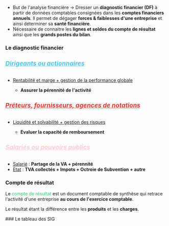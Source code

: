 <ul>
    <li>But de l'analyse financière  -&gt; Dresser un <strong>diagnostic financier (DF)</strong> à partir de données comptables consignées dans les <strong>comptes financiers annuels</strong>. Il permet de dégager <strong>forces &amp; faiblesses d'une entreprise</strong> et ainsi déterminer sa <strong>santé financière</strong>.</li>
    <li>Nécessaire de connaitre les <strong>lignes et soldes du compte de résultat</strong> ainsi que les <strong>grands postes du bilan</strong>.</li>
</ul>
<h3>Le diagnostic financier</h3>
<h5 style="color:#4fc3f7; font-size: 1.2rem;"><u>Dirigeants ou actionnaires</u></h5>
<ul>
    <li><u>Rentabilité et marge + gestion de la performance globale</u></li>
    <ul>
        <li><strong>Assurer la pérennité de l'activité</strong></li>
    </ul>
</ul>
<h5 style="color:#e53935; font-size: 1.2rem;"><u>Préteurs, fournisseurs, agences de notations</u></h5>
<ul>
    <li><u>Liquidité et solvabilité + gestion des risques</u></li>
    <ul>
        <li><strong>Evaluer la capacité de remboursement</strong></li>
    </ul>
</ul>
<h5 style="color:#ffcdd2; font-size: 1.2rem;"><u>Salariés ou pouvoirs publics</u></h5>
<ul>
    <li><u>Salarié</u> : <strong>Partage de la VA + pérennité</strong></li>
    <li><u>Etat</u> : <strong>TVA collectés + Impots + Octroie de Subvention + autre</strong></li>
</ul>
<h3>Compte de résultat</h3>
<p>Le <span style="color:#2ecc71">compte de résultat</span> est un document comptable de synthèse qui retrace l'activité d'une entreprise <strong>au cours de l'exercice comptable</strong>.</p>
<p>Le résultat étant la différence entre les <strong>produits</strong> et les <strong>charges</strong>.</p>
### Le tableau des SIG

<html>
	<head>
		<style>
			table,
			th,
			td {
				border: 0px solid black;
				border-collapse: collapse;
			}

			th:first-child,
			td:first-child {
				border-right: 0;
			}
		</style>
	</head>
	<body>
		<table>
			<tr>
				<th></th>
				<th>Elements<span style="visibility: hidden;">aze aze aze</span></th>
				<th>Place dans le CR</th>
			</tr>
			<tr>
				<td rowspan="2">
					<span style="visibility: hidden;">***</span>-
				</td>
				<td rowspan="2">Vente de marchandise <br>Couts d'achat des marchandises vendues </td>
				<td rowspan="2">en produit d'exploitation <br>Achat de marchandise + variation stocks de marchandises </td>
			</tr>
			<tr></tr>
			<tr>
				<th colspan="3">= Marge commerciale </th>
				<td></td>
			</tr>
				<tr>
				<td rowspan="2">
					<br>
					<span style="visibility: hidden;">***</span>+-
					<br>
					<span style="visibility: hidden;">***</span>+
				</td>
				<td rowspan="2">Production vendue <br>Production stockée <br>Production immobilisée </td>
				<td rowspan="2"> En produits d'exploitation <br> En produits d'exploitation <br> En produit d'exploitation </td>
			</tr>
			<tr>
			<tr>
				<th colspan="3">= Production de l'Exercice </th>
			</tr>
			<tr>
				<td rowspan="1">
					<span style="visibility: hidden;">***</span>+
					<br>
					<span style="visibility: hidden;">***</span>-
				</td>
				<td rowspan="2"> Marge commerciale <br> Production de l'exercice <br> Consommation en provenance des tiers
				</td>
				<td rowspan =3> <br>  =Achat de MP + Var. Stock de Mp + Autre achat et charges ext
			 </td>
			</tr>
			<tr><tr>
				<th colspan="3"> = Valeur ajoutée </th>
				<td></td>
				</tr>
			<tr>
				<td rowspan="1">
				<br>
					<span style="visibility: hidden;">***</span>+
					<br>
					<span style="visibility: hidden;">***</span>-
					<br>
					<span style="visibility: hidden;">***</span>-
				</td>
				<td rowspan="2"> VA <br> Subvention <br> Impots, taxes <br> Charge de personnel
				</td>
				<td rowspan =3> <br> en produits d'exploitation <br> en charges d'Exploitation <br> = salaire et traitements + charges sociales
			 </td>
			</tr>
			<tr><tr>
				<th colspan="3"> = Excédent brut d'exploitation </th>				<td></td>
				</tr>
			<tr>
				<td rowspan="1">
					<br>
					<span style="visibility: hidden;">***</span>+
					<br>
					<span style="visibility: hidden;">***</span>+
					<br>
					<span style="visibility: hidden;">***</span>-
					<br>
					<span style="visibility: hidden;">***</span>-
				</td>
				<td rowspan="2"> EBE <br> Reprise sur DAP d'Exploi <br> Autre produit d'exploi <br> DAP d'exploitation <br> autres charge d'expl
				</td>
				<td rowspan =3> en produits d'exploitation <br> en produits d'Exploitation <br> en charges d'exploitations <br> en charges d'exploitations
			 </td>
			</tr>
			<tr><tr>
				<th colspan="3"> = Résultat d'Exploitation </th>
				<td></td>
				</tr>
			<tr>
				<td rowspan="1">
					<span style="visibility: hidden;">***</span>+
					<br>
					<span style="visibility: hidden;">***</span>-
					<br>
					<span style="visibility: hidden;">***</span>+/-
				</td>
				<td rowspan="2"> RE <br> Total produit financiers <br> Total charge financiers <br> quotes-parts de résultats sur opérations faites en communs
				</td>
				<td rowspan =3> =Résultat financier <br>=Résultat financier<br> <br>
			 </td>
			</tr>
			<tr><tr>
				<th colspan="3"> = Résultat courant avant impôts (RCAI) </th>
				<td></td>
				</tr>
			<tr>
				<td rowspan="1">
					<span style="visibility: hidden;">***</span>+
					<br>
					<span style="visibility: hidden;">***</span>-
					<br>
					<span style="visibility: hidden;">***</span>-
				</td>
				<td rowspan="2"> RCAI <br> Résultat exceptionnel <br> Impots sur les bénéfices <br> Participation des salariés au résultat 
				</td>
				<td rowspan =3> =Total des produits exceptionnels - total des charges exceptionnels <br><br> <br>
			 </td>
			</tr>
			<tr><tr>
				<th colspan="3">= Résultat Net (RN) </th>				<td></td>
				</tr>
				
		</table>
	</body>
</html>

Composant :
- [[Marge commerciale]]
- [[Production de l'exercice]]
- [[Valeur ajoutée]]
- [[Excédent brut d'exploitation]]
- [[Résultat d'exploitation]]
- [[Résultat courant avant impôts]]
- [[Résultat exceptionnel]]
- [[Résultat Net]]

#### Role des SIG
| Informations                                                                                | SIG                                          |
|---------------------------------------------------------------------------------------------|----------------------------------------------|
| Analyser le résultat                                                                        | [[Excédent brut d'exploitation]], [[Résultat exceptionnel]], [[Résultat courant avant impôts]], [[Résultat d'exploitation]], [[Résultat Net]]                |
| Mesurer la performance des activités d'exploitation et financières                          | [[Résultat courant avant impôts]]                                     |
| Mesurer le résultat des opérations non courantes                                            | [[Résultat exceptionnel]]                                   |
| Mesurer la performance industrielle et commerciale                                          | [[Résultat d'exploitation]]                                |
| Analyser l'activité                                                                         | [[Marge commerciale]], [[production de l'exercice]]  |
| Mesurer la richesse créée par l'entreprise                                                  | [[Valeur Ajoutée]]                               |
| Mesurer le bénéfice ou la perte de l'exercice                                               | [[Excédent brut d'exploitation]], [[Résultat Net]]                                |
| Mesurer la rentabilité économique                                                           | [[8.Résultat d'exploitation.png]]                                      |
| Mesurer la ressource dégagée par l'activité commerciale                                     | [[Marge commerciale   ]]                         |
| Mesurer le poids économique de l'entreprise                                                 | [[Valeur ajoutée]]                                         |
| Mesurer l'ensemble de l'activité de production                                              | [[Production de l'exercice]]                     |
| Mesurer le surplus monétaire potentiel généré par l'activité d'exploitation de l'entrepriee | [[Excédent brut d'exploitation]]                                        |

### Les retraitements
- Permet une **représentation économique plus réaliste et harmonisée** 

####  Les retraitements relatifs au charges de sous-traitance de fabrication

| SIG de la banque de france  |  SIG du Plan comptable générale  |  Retraitements  |
|---|---|---|
|  Production de l'exercice  | = Production de l'exercice  | + subventions d'exploitations - sous-traitance de fabrication   |
|  Valeur ajoutée  | = Valeur ajoutée  |+ Subventions d'exploitations + redevances crédit-bail + personnel extérieur - impôts, taxes et versements assimilés   |
|  Excédent brut d'exploitation | = Excédent brut d'exploitation |  +Redevance crédit-bail - Participation des salariés |
|  Résultat d'exploitation | = Résultat d'exploitation  |  +Charges financières sur crédit-bail - Participation des salariés  |
| Résultat courant avant impôts  | = résultat courant avant impôts  | - participation des salariés  |


### La capacité d'auto-financement
- Pour financer ses besoins, l'entreprise dispose :
	Des **ressources d'origines externes** : Subvention, emprunts, augmentation du capital par apports
	Des **ressources d'origine interne** : La capacité d'autofinancement générée par l'activité de l'entreprise
- Représente **l'excédent de ressources internes** (surplus monétaire potentiel) dégagé par l'ensemble de son activité et qu'**elle peut destiner a son autofinancement**
- La CAF permet :
	- Rémunérer les associés 
	- Renouveler et accroître les investissements
	- Augmenter les fonds de roulement
	- Rembourser les dettes financières
	- Mesure la capacité de développement et l'indépendance financière de l'entreprise
	- Couvrir les pertes probables et risques

####  Calcul de la CAF
Rappel :
- Les charges :
	**Décaissable** : Charge qui entrainent des **dépenses** (achat etc)
	**Non décaissable** : charges **calculées** n'entrainant **pas de dépenses** (Dotations aux amortissements etc)
- Les produits :
	**Encaissables** : Produit qui **génèrent** des **recettes**
	**Non encaissables** : produits calculés qui **génèrent pas de recette**

- La CAF est la **différence** entre les **produits encaissables** et les **charges décaissables** :
	CAF = Produits encaissables - Charges décaissable
	A noter, les produits de cession d'éléments d'actifs sont exclus de la CAF
- Se calcul a l'aide de deux méthodes :

<html>
	<head>
		<style>
			table,
			th,
			td {
				border: 0px solid black;
				border-collapse: collapse;
			}

			th:first-child,
			td:first-child {
				border-right: 0;
			}
		</style>
	</head>
	<body>
		<table>
			<tr> 
				<th colspan='2'> Methode soustractive </th> 
				<th colspan='2'> Methode additive </th> 
			</tr>
			<tr>
				<th></th>
				<th>Elements<span style="visibility: hidden;">aze aze aze</span></th>
				<th></th>
				<th>Elements<span style="visibility: hidden;">aze aze aze</span></th>
			</tr>
			<tr>
				<td rowspan="1">
					<br>
					<span style="visibility: hidden;">***</span>+
					<br>
					<span style="visibility: hidden;">***</span>-
				</td>
				<td rowspan="2"> EBE <br> Autres produits encaissables (sauf produits de cessions d'éléments d'actifs) <br> Autres charges décaissables
				</td>
				<td rowspan="1">
					<br>
					<span style="visibility: hidden;">***</span>+
					<br>
					<span style="visibility: hidden;">***</span>-
					<br>
					<span style="visibility: hidden;">***</span>+/-
				</td>
				<td rowspan="2"> Résultat net de l'exercice <br> Charges non décaissables <br> Produits non encaissables <br> Résultat sur cession d'éléments d'actifs
				</td>
			</tr>
		</table>
	</body>
</html>
(voir [[Les méthodes de calcul de la CAF]])
- Le retraitement :
	Capacité d'autofinancement retraitée = CAF PCG + Dotations aux amortissements crédit-bail
- Note : 
	Même si **résultat négatif**, **possible CAF**
	Si **CAF négative**, **situation critique**
	La part de **la CAF** a la **disposition de l'entreprise** est **l'autofinancement**
- L'autofinancement :
	Part de la CAF qui restera à la disposition de l'entreprise après retranchement des dividendes payées. Autofinancelent = CAF - Dividendes payés en N
	Permet de financer par elle même des investissements, remboursements ou une augmentations du fond de roulement
	Permet de calculer : 
		La capacité de remboursement : $\frac{\text{dettes financières}}{\text{CAF}}$ 
		La répartition de la VA : $\frac{\text{Autofinancement}}{\text{Valeur ajoutée}}$ 











### Fond de roulement net global
- Représente **une ressource durable** - structurelle - mise à la disposition de l'entreprise pour **financer ses besoins du cycle d'exploitation** ayant un caractère permanent
- Est une **marge de sécurité financière** destinée à **financer une partie de l'actif circulant**
- Calcul :
	Par le haut du **bilan fonctionnel** : Ressources stables - Actif stable.
	**Mesure la part de ressources durables consacrée au financement de l'actif circulant**
	Par le bas : Actif circulant - Passif circulant. 
	**Calcul la part de l'actif circulant non financé par le passif circulant**
- Le FRNG 
	**Peut être négatif**
	**Ressource d'exploitation - besoin d'exploitation** peut dégager des ressources **à la place du BFR**


| Variation                                    | Origines                                            | Effets                                                                                                   |
|----------------------------------------------|-----------------------------------------------------|----------------------------------------------------------------------------------------------------------|
| Augmentation du fond de roulement net global | + Ressources durables<br>- Emploi stables           | Améliorer de la situation fin si augmentation du FRNG ne provient pas que de l'endettement LT            |
| Diminution du FRNG                           | + Emplois stables<br>- Ressources durables          | Diminution de la marge de sécurité pouvant être la conséquence de financement d'investissement rentables |
| FRNG inchangé                                | Stabilité des ressources durables et actifs stables | Stagnation temporaire de l'entreprise; Ralentissement prolongé de la croissance.                         |

#### Fond de roulement financier
- Permet d'**apprécier l'équilibre financier** de l'entreprise
- **Indicateur de sa solvabilité** et de son **risque de cessation** de paiements
- Est une **marge de sécurité financière** pour l'entreprise et une **garantie de remboursement des dettes à moins d'un an** pour les créanciers
- Calcul :
	Par le haut du **bilan financier** : passif réel à plus d'un an - actif réel net à plus d'un an 
	Explicite le **mode de financement des actifs à plus d'un an**
	Par le bas : Actif réel net à moins d'un an - passif réel à moins d'un an
	Calcul la **capacité de l'entreprise à couvrir ses dettes à CT**
- Deux situations :
	**FRF positif** : **équilibre financier respecté**, entreprise en principe solvable
	**FRF négatif** : Equilibre financier non respecté, **risque d'insolvabilité**
	**Ne fonctionne pas pour les entreprise de négoce / distribution**
- **Le FRNG et le FRF sont différents**, il ne faut pas les confondre. Ils peuvent avoir des **implications contraires**
	Une **diminution du crédit client** est **positif pour le FRNG** car **baisse du BFR** mais à un impact **négatif du le FRF**
	

